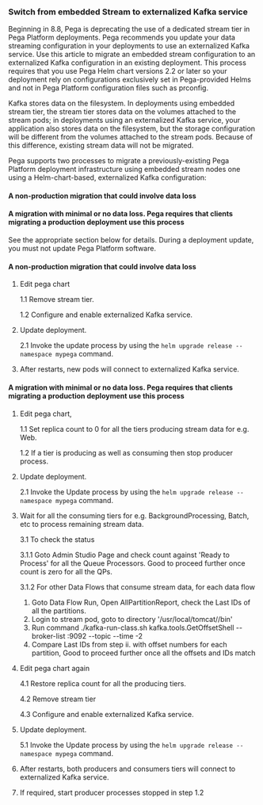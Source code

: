 ### Switch from embedded Stream to externalized Kafka service
Beginning in 8.8, Pega is deprecating the use of a dedicated stream tier in Pega Platform deployments. Pega recommends you update your data streaming configuration in your deployments to use an externalized Kafka service. Use this article to migrate an embedded stream configuration to an externalized Kafka configuration in an existing deployment. This process requires that you use Pega Helm chart versions 2.2 or later so your deployment rely on configurations exclusively set in Pega-provided Helms and not in Pega Platform configuration files such as prconfig.

Kafka stores data on the filesystem. In deployments using embedded stream tier, the stream tier stores data on the volumes attached to the stream pods; in deployments using an externalized Kafka service, your application also stores data on the filesystem, but the storage configuration will be different from the volumes attached to the stream pods. Because of this difference, existing stream data will not be migrated.

Pega supports two processes to migrate a previously-existing Pega Platform deployment infrastructure using embedded stream nodes one using a Helm-chart-based, externalized Kafka configuration:
#### A non-production migration that could involve data loss
#### A migration with minimal or no data loss. Pega requires that clients migrating a production deployment use this process
See the appropriate section below for details. During a deployment update, you must not update Pega Platform software.

#### A non-production migration that could involve data loss
1. Edit pega chart
   
   1.1 Remove stream tier.
   
   1.2 Configure and enable externalized Kafka service.

2. Update deployment.
   
   2.1 Invoke the update process by using the `helm upgrade release --namespace mypega` command.

3. After restarts, new pods will connect to externalized Kafka service.

#### A migration with minimal or no data loss. Pega requires that clients migrating a production deployment use this process
1. Edit pega chart, 
   
   1.1 Set replica count to 0 for all the tiers producing stream data for e.g. Web.
   
   1.2 If a tier is producing as well as consuming then stop producer process.
   
2. Update deployment.
   
   2.1 Invoke the Update process by using the `helm upgrade release --namespace mypega` command.

3. Wait for all the consuming tiers for e.g. BackgroundProcessing, Batch, etc to process remaining stream data.
   
   3.1 To check the status
   
      3.1.1 Goto Admin Studio Page and check count against 'Ready to Process' for all the Queue Processors. Good to proceed further once count is zero for all the QPs.
   
      3.1.2 For other Data Flows that consume stream data, for each data flow
   1. Goto Data Flow Run, Open AllPartitionReport, check the Last IDs of all the partitions.
   2. Login to stream pod, goto to directory '/usr/local/tomcat/<embedded-kafka-version>/bin'
   3. Run command ./kafka-run-class.sh kafka.tools.GetOffsetShell --broker-list <IP of broker from the stream landing page>:9092 --topic <Topic Name>  --time -2
   4. Compare Last IDs from step ii. with offset numbers for each partition, Good to proceed further once all the offsets and IDs match

4. Edit pega chart again
   
   4.1 Restore replica count for all the producing tiers.
   
   4.2 Remove stream tier
   
   4.3 Configure and enable externalized Kafka service.

5. Update deployment.
   
   5.1 Invoke the Update process by using the `helm upgrade release --namespace mypega` command.

6. After restarts, both producers and consumers tiers will connect to externalized Kafka service.

7. If required, start producer processes stopped in step 1.2